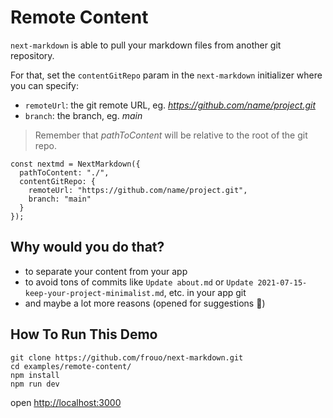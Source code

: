 # Remote Content

`next-markdown` is able to pull your markdown files from another git repository.

For that, set the `contentGitRepo` param in the `next-markdown` initializer where you can specify:

- `remoteUrl`: the git remote URL, eg. _https://github.com/name/project.git_
- `branch`: the branch, eg. _main_

> Remember that _pathToContent_ will be relative to the root of the git repo.

```
const nextmd = NextMarkdown({
  pathToContent: "./",
  contentGitRepo: {
    remoteUrl: "https://github.com/name/project.git",
    branch: "main"
  }
});
```

## Why would you do that?

- to separate your content from your app
- to avoid tons of commits like `Update about.md` or `Update 2021-07-15-keep-your-project-minimalist.md`, etc. in your app git
- and maybe a lot more reasons (opened for suggestions 🙂)

## How To Run This Demo

```
git clone https://github.com/frouo/next-markdown.git
cd examples/remote-content/
npm install
npm run dev
```

open [http://localhost:3000](http://localhost:3000)
